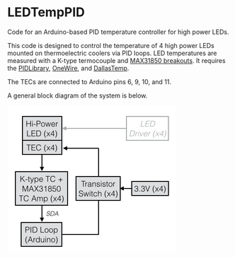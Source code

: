 # LEDTempPID
Code for an Arduino-based PID temperature controller for high power LEDs.

This code is designed to control the temperature of 4 high power LEDs mounted on thermoelectric coolers via PID loops.  LED temperatures are measured with a K-type termocouple and [MAX31850 breakouts](http://www.adafruit.com/product/1727).  It requires the [PIDLibrary](http://playground.arduino.cc/Code/PIDLibrary), [OneWire](https://github.com/adafruit/MAX31850_OneWire), and [DallasTemp](https://github.com/adafruit/MAX31850_DallasTemp).

The TECs are connected to Arduino pins 6, 9, 10, and 11.

A general block diagram of the system is below.

![Block diagram of the temperature-controlled LED system.](block_diagram.png)